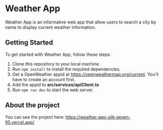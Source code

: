 # Weather App

Weather App is an informative web app that allow users to search a city by name to display current weather information.

## Getting Started

To get started with Weather App, follow these steps:


1. Clone this repository to your local machine.
2. Run `npm install` to install the required dependencies.
3. Get a OpenWeather appid at https://openweathermap.org/current. You'll have to create an account first.
4. Add the appid to **src/services/apiClient.ts**
5. Run `npm run dev` to start the web server. 

## About the project
You can see the project here: https://weather-app-silk-seven-95.vercel.app/
